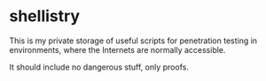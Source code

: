 # shellistry

This is my private storage of useful scripts for penetration testing in environments, where the Internets are normally accessible.

It should include no dangerous stuff, only proofs.

